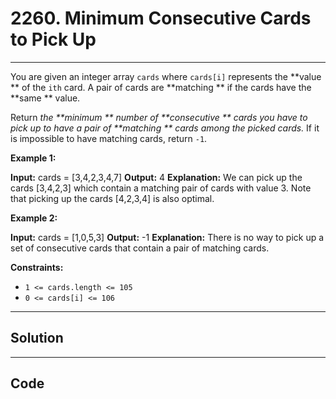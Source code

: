 # 2260. Minimum Consecutive Cards to Pick Up

---

You are given an integer array `cards` where `cards[i]` represents the **value ** of the `ith` card. A pair of cards are **matching ** if the cards have the **same ** value.

Return _the **minimum ** number of **consecutive ** cards you have to pick up to have a pair of **matching ** cards among the picked cards._ If it is impossible to have matching cards, return `-1`.

 

**Example 1:**


**Input:** cards = [3,4,2,3,4,7]
**Output:** 4
**Explanation:** We can pick up the cards [3,4,2,3] which contain a matching pair of cards with value 3. Note that picking up the cards [4,2,3,4] is also optimal.


**Example 2:**


**Input:** cards = [1,0,5,3]
**Output:** -1
**Explanation:** There is no way to pick up a set of consecutive cards that contain a pair of matching cards.


 

**Constraints:**

  * `1 <= cards.length <= 105`
  * `0 <= cards[i] <= 106`

---

## Solution



---

## Code
```python


```